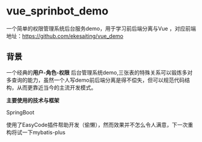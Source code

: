 #  vue_sprinbot_demo

一个简单的权限管理系统后台服务demo，用于学习前后端分离与Vue ，对应前端地址：https://github.com/ekesaiting/vue_demo

## 背景

一个经典的**用户-角色-权限** 后台管理系统demo,三张表的特殊关系可以锻炼多对多查询的能力，虽然一个人写demo前后端分离是得不偿失，但可以规范代码结构，从而更靠近当今的主流开发模式。

**主要使用的技术与框架**

SpringBoot

使用了EasyCode插件帮助开发（偷懒），然而效果并不怎么令人满意，下一次重构将试一下mybatis-plus

